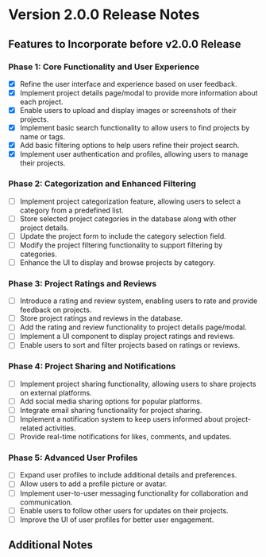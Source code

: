 # Version 2.0.0 Release Notes

## Features to Incorporate before v2.0.0 Release

### Phase 1: Core Functionality and User Experience

- [x] Refine the user interface and experience based on user feedback.
- [x] Implement project details page/modal to provide more information about each project.
- [x] Enable users to upload and display images or screenshots of their projects.
- [x] Implement basic search functionality to allow users to find projects by name or tags.
- [x] Add basic filtering options to help users refine their project search.
- [x] Implement user authentication and profiles, allowing users to manage their projects.

### Phase 2: Categorization and Enhanced Filtering

- [ ] Implement project categorization feature, allowing users to select a category from a predefined list.
- [ ] Store selected project categories in the database along with other project details.
- [ ] Update the project form to include the category selection field.
- [ ] Modify the project filtering functionality to support filtering by categories.
- [ ] Enhance the UI to display and browse projects by category.

### Phase 3: Project Ratings and Reviews

- [ ] Introduce a rating and review system, enabling users to rate and provide feedback on projects.
- [ ] Store project ratings and reviews in the database.
- [ ] Add the rating and review functionality to project details page/modal.
- [ ] Implement a UI component to display project ratings and reviews.
- [ ] Enable users to sort and filter projects based on ratings or reviews.

### Phase 4: Project Sharing and Notifications

- [ ] Implement project sharing functionality, allowing users to share projects on external platforms.
- [ ] Add social media sharing options for popular platforms.
- [ ] Integrate email sharing functionality for project sharing.
- [ ] Implement a notification system to keep users informed about project-related activities.
- [ ] Provide real-time notifications for likes, comments, and updates.

### Phase 5: Advanced User Profiles

- [ ] Expand user profiles to include additional details and preferences.
- [ ] Allow users to add a profile picture or avatar.
- [ ] Implement user-to-user messaging functionality for collaboration and communication.
- [ ] Enable users to follow other users for updates on their projects.
- [ ] Improve the UI of user profiles for better user engagement.

## Additional Notes

